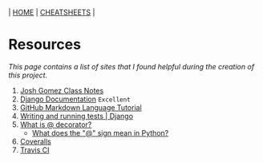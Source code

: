\| [HOME](README.md) \| [CHEATSHEETS](cheatsheet.md) \|
# Resources
*This page contains a list of sites that I found helpful during the creation of this project.*

1. [Josh Gomez Class Notes](https://notebooks.azure.com/joshuagomez/projects/web-dev-class)
2. [Django Documentation](https://docs.djangoproject.com/en/2.2/) `Excellent`
3. [GitHub Markdown Language Tutorial](https://github.com/adam-p/markdown-here/wiki/Markdown-Cheatsheet)
4. [Writing and running tests \| Django](https://docs.djangoproject.com/en/2.2/topics/testing/overview/)
5. [What is @ decorator?](https://wiki.python.org/moin/PythonDecorators#What_is_a_Decorator)
    - [What does the "@" sign mean in Python?](https://www.quora.com/What-does-the-sign-mean-in-Python)
6. [Coveralls](https://coveralls.io/)
7. [Travis CI](https://travis-ci.com/)

